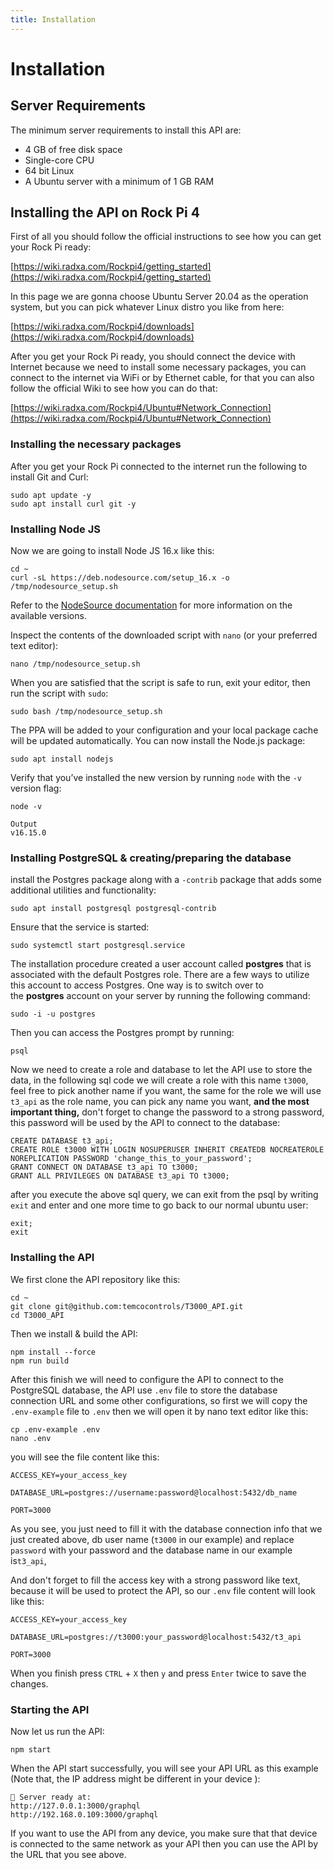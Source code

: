 ```yaml
---
title: Installation
---
```


# Installation

## Server Requirements

The minimum server requirements to install this API are:

- 4 GB of free disk space
- Single-core CPU
- 64 bit Linux
- A Ubuntu server with a minimum of 1 GB RAM

## Installing the API on Rock Pi 4

First of all you should follow the official instructions to see how you can get your Rock Pi ready:

[https://wiki.radxa.com/Rockpi4/getting_started](https://wiki.radxa.com/Rockpi4/getting_started)

In this page we are gonna choose Ubuntu Server 20.04 as the operation system, but you can pick whatever Linux distro you like from here:

[https://wiki.radxa.com/Rockpi4/downloads](https://wiki.radxa.com/Rockpi4/downloads)

After you get your Rock Pi ready, you should connect the device with Internet because we need to install some necessary packages, you can connect to the internet via WiFi or by Ethernet cable, for that you can also follow the official Wiki to see how you can do that:

[https://wiki.radxa.com/Rockpi4/Ubuntu#Network_Connection](https://wiki.radxa.com/Rockpi4/Ubuntu#Network_Connection)

### Installing the necessary packages

After you get your Rock Pi connected to the internet run the following to install Git and Curl:

```
sudo apt update -y
sudo apt install curl git -y
```

### Installing Node JS

Now we are going to install Node JS 16.x like this:

```
cd ~
curl -sL https://deb.nodesource.com/setup_16.x -o /tmp/nodesource_setup.sh
```

Refer to the [NodeSource documentation](https://github.com/nodesource/distributions/blob/master/README.md) for more information on the available versions.

Inspect the contents of the downloaded script with `nano` (or your preferred text editor):

```
nano /tmp/nodesource_setup.sh
```

When you are satisfied that the script is safe to run, exit your editor, then run the script with `sudo`:

```
sudo bash /tmp/nodesource_setup.sh
```

The PPA will be added to your configuration and your local package cache will be updated automatically. You can now install the Node.js package:

```
sudo apt install nodejs
```

Verify that you’ve installed the new version by running `node` with the `-v` version flag:

```
node -v
```

```
Output
v16.15.0
```

### Installing PostgreSQL & creating/preparing the database

install the Postgres package along with a `-contrib` package that adds some additional utilities and functionality:

```
sudo apt install postgresql postgresql-contrib
```

Ensure that the service is started:

```
sudo systemctl start postgresql.service
```

The installation procedure created a user account called **postgres** that is associated with the default Postgres role. There are a few ways to utilize this account to access Postgres. One way is to switch over to the **postgres** account on your server by running the following command:

```
sudo -i -u postgres
```

Then you can access the Postgres prompt by running:

```
psql
```

Now we need to create a role and database to let the API use to store the data, in the following sql code we will create a role with this name `t3000`, feel free to pick another name if you want, the same for the role we will use `t3_api` as the role name, you can pick any name you want, **and the most important thing,** don't forget to change the password to a strong password, this password will be used by the API to connect to the database:

```plsql
CREATE DATABASE t3_api;
CREATE ROLE t3000 WITH LOGIN NOSUPERUSER INHERIT CREATEDB NOCREATEROLE NOREPLICATION PASSWORD 'change_this_to_your_password';
GRANT CONNECT ON DATABASE t3_api TO t3000;
GRANT ALL PRIVILEGES ON DATABASE t3_api TO t3000;
```

after you execute the above sql query, we can exit from the psql by writing `exit` and enter and one more time to go back to our normal ubuntu user:

```
exit;
exit
```

### Installing the API

We first clone the API repository like this:

```
cd ~
git clone git@github.com:temcocontrols/T3000_API.git
cd T3000_API
```

Then we install & build the API:

```
npm install --force
npm run build
```

After this finish we will need to configure the API to connect to the PostgreSQL database, the API use `.env` file to store the database connection URL and some other configurations, so first we will copy the `.env-example` file to `.env` then we will open it by nano text editor like this:

```
cp .env-example .env
nano .env
```

you will see the file content like this:

```
ACCESS_KEY=your_access_key

DATABASE_URL=postgres://username:password@localhost:5432/db_name

PORT=3000

```

As you see, you just need to fill it with the database connection info that we just created above, db user name (`t3000` in our example) and replace `password` with your password  and the database name in our example is`t3_api`, 

And don't forget to fill the access key with a strong password like text, because it will be used to protect the API, so our `.env` file content will look like this:

```
ACCESS_KEY=your_access_key

DATABASE_URL=postgres://t3000:your_password@localhost:5432/t3_api

PORT=3000
```

When you finish press `CTRL` + `X` then `y` and press `Enter` twice to save the changes.

### Starting the API

Now let us run the API:

```
npm start
```

When the API start successfully, you will see your API URL as this example (Note that, the IP address might be different in your device ):

```
🚀 Server ready at:
http://127.0.0.1:3000/graphql
http://192.168.0.109:3000/graphql
```

If you want to use the API from any device, you make sure that that device is connected to the same network as your API then you can use the API by the URL that you see above.